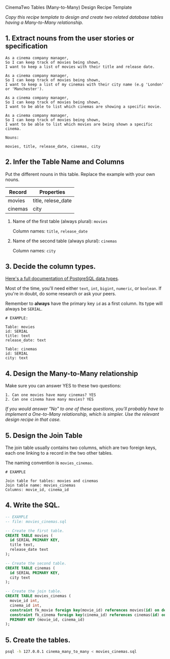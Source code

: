 CinemaTwo Tables (Many-to-Many) Design Recipe Template

_Copy this recipe template to design and create two related database tables having a Many-to-Many relationship._

## 1. Extract nouns from the user stories or specification

```
As a cinema company manager,
So I can keep track of movies being shown,
I want to keep a list of movies with their title and release date.

As a cinema company manager,
So I can keep track of movies being shown,
I want to keep a list of my cinemas with their city name (e.g 'London' or 'Manchester').

As a cinema company manager,
So I can keep track of movies being shown,
I want to be able to list which cinemas are showing a specific movie.

As a cinema company manager,
So I can keep track of movies being shown,
I want to be able to list which movies are being shown a specific cinema.
```

```
Nouns:

movies, title, release_date, cinemas, city
```

## 2. Infer the Table Name and Columns

Put the different nouns in this table. Replace the example with your own nouns.

| Record                | Properties          |
| --------------------- | ------------------  |
| movies                | title, relese_date
| cinemas               | city

1. Name of the first table (always plural): `movies` 

    Column names: `title`, `release_date`

2. Name of the second table (always plural): `cinemas` 

    Column names: `city`

## 3. Decide the column types.

[Here's a full documentation of PostgreSQL data types](https://www.postgresql.org/docs/current/datatype.html).

Most of the time, you'll need either `text`, `int`, `bigint`, `numeric`, or `boolean`. If you're in doubt, do some research or ask your peers.

Remember to **always** have the primary key `id` as a first column. Its type will always be `SERIAL`.

```
# EXAMPLE:

Table: movies
id: SERIAL
title: text
release_date: text

Table: cinemas
id: SERIAL
city: text
```

## 4. Design the Many-to-Many relationship

Make sure you can answer YES to these two questions:

```
1. Can one movies have many cinemas? YES
2. Can one cinema have many movies? YES
```

_If you would answer "No" to one of these questions, you'll probably have to implement a One-to-Many relationship, which is simpler. Use the relevant design recipe in that case._

## 5. Design the Join Table

The join table usually contains two columns, which are two foreign keys, each one linking to a record in the two other tables.

The naming convention is `movies_cinemas`.

```
# EXAMPLE

Join table for tables: movies and cinemas
Join table name: movies_cinemas
Columns: movie_id, cinema_id
```

## 4. Write the SQL.

```sql
-- EXAMPLE
-- file: movies_cinemas.sql

-- Create the first table.
CREATE TABLE movies (
  id SERIAL PRIMARY KEY,
  title text,
  release_date text
);

-- Create the second table.
CREATE TABLE cinemas (
  id SERIAL PRIMARY KEY,
  city text
);

-- Create the join table.
CREATE TABLE movies_cinemas (
  movie_id int,
  cinema_id int,
  constraint fk_movie foreign key(movie_id) references movies(id) on delete cascade,
  constraint fk_cinema foreign key(cinema_id) references cinemas(id) on delete cascade,
  PRIMARY KEY (movie_id, cinema_id)
);

```

## 5. Create the tables.

```bash
psql -h 127.0.0.1 cinema_many_to_many < movies_cinemas.sql
```